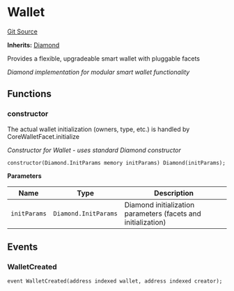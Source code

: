 # Wallet
[Git Source](https://github.com/capsign/protocol/blob/dfa6820124c5610a6bfa06329447dbae7c24bc0a/src/Wallets/wallet/Wallet.sol)

**Inherits:**
[Diamond](/src/Diamonds/Diamond.sol/contract.Diamond.md)

Provides a flexible, upgradeable smart wallet with pluggable facets

*Diamond implementation for modular smart wallet functionality*


## Functions
### constructor

The actual wallet initialization (owners, type, etc.) is handled by CoreWalletFacet.initialize

*Constructor for Wallet - uses standard Diamond constructor*


```solidity
constructor(Diamond.InitParams memory initParams) Diamond(initParams);
```
**Parameters**

|Name|Type|Description|
|----|----|-----------|
|`initParams`|`Diamond.InitParams`|Diamond initialization parameters (facets and initialization)|


## Events
### WalletCreated

```solidity
event WalletCreated(address indexed wallet, address indexed creator);
```

